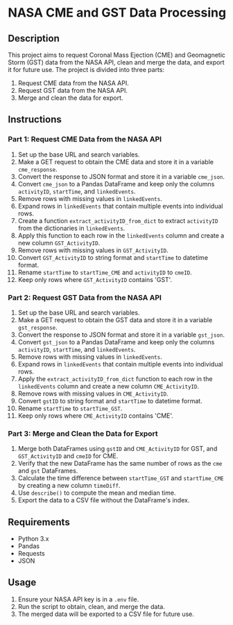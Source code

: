 # NASA CME and GST Data Processing

## Description

This project aims to request Coronal Mass Ejection (CME) and Geomagnetic Storm (GST) data from the NASA API, clean and merge the data, and export it for future use. The project is divided into three parts:

1. Request CME data from the NASA API.
2. Request GST data from the NASA API.
3. Merge and clean the data for export.

## Instructions

### Part 1: Request CME Data from the NASA API

1. Set up the base URL and search variables.
2. Make a GET request to obtain the CME data and store it in a variable `cme_response`.
3. Convert the response to JSON format and store it in a variable `cme_json`.
4. Convert `cme_json` to a Pandas DataFrame and keep only the columns `activityID`, `startTime`, and `linkedEvents`.
5. Remove rows with missing values in `linkedEvents`.
6. Expand rows in `linkedEvents` that contain multiple events into individual rows.
7. Create a function `extract_activityID_from_dict` to extract `activityID` from the dictionaries in `linkedEvents`.
8. Apply this function to each row in the `linkedEvents` column and create a new column `GST_ActivityID`.
9. Remove rows with missing values in `GST_ActivityID`.
10. Convert `GST_ActivityID` to string format and `startTime` to datetime format.
11. Rename `startTime` to `startTime_CME` and `activityID` to `cmeID`.
12. Keep only rows where `GST_ActivityID` contains 'GST'.

### Part 2: Request GST Data from the NASA API

1. Set up the base URL and search variables.
2. Make a GET request to obtain the GST data and store it in a variable `gst_response`.
3. Convert the response to JSON format and store it in a variable `gst_json`.
4. Convert `gst_json` to a Pandas DataFrame and keep only the columns `activityID`, `startTime`, and `linkedEvents`.
5. Remove rows with missing values in `linkedEvents`.
6. Expand rows in `linkedEvents` that contain multiple events into individual rows.
7. Apply the `extract_activityID_from_dict` function to each row in the `linkedEvents` column and create a new column `CME_ActivityID`.
8. Remove rows with missing values in `CME_ActivityID`.
9. Convert `gstID` to string format and `startTime` to datetime format.
10. Rename `startTime` to `startTime_GST`.
11. Keep only rows where `CME_ActivityID` contains 'CME'.

### Part 3: Merge and Clean the Data for Export

1. Merge both DataFrames using `gstID` and `CME_ActivityID` for GST, and `GST_ActivityID` and `cmeID` for CME.
2. Verify that the new DataFrame has the same number of rows as the `cme` and `gst` DataFrames.
3. Calculate the time difference between `startTime_GST` and `startTime_CME` by creating a new column `timeDiff`.
4. Use `describe()` to compute the mean and median time.
5. Export the data to a CSV file without the DataFrame's index.

## Requirements

- Python 3.x
- Pandas
- Requests
- JSON

## Usage

1. Ensure your NASA API key is in a `.env` file.
2. Run the script to obtain, clean, and merge the data.
3. The merged data will be exported to a CSV file for future use.
